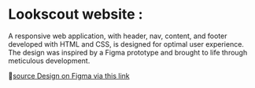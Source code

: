 <h1>Lookscout website :</h1>
<p>A responsive web application, with header, nav, content, and footer developed with HTML and CSS, is designed for optimal user experience. <br>
The design was inspired by a Figma prototype and brought to life through meticulous development.</p>
🔗<a href="https://www.figma.com/design/ruAFTEGwVRUepPPgAbTnPP/Untitled?node-id=0-1&node-type=canvas">source Design on Figma via this link</a>
